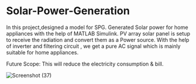 
# Solar-Power-Generation

In this project,designed a model for SPG.
Generated Solar power for home appliances with the help of MATLAB Simulink.
PV array solar panel is setup to receive the radiation and convert them as a Power source.
With the help of inverter and filtering circuit , we get a pure AC signal which is mainly suitable for home appliances.

Future Scope:
This will reduce the electricity consumption & bill.

![Screenshot (37)](https://user-images.githubusercontent.com/74854579/125269196-19708900-e326-11eb-87a3-2e928ca48f07.png)
